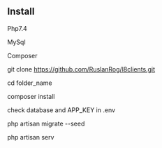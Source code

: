 ## Install

Php7.4

MySql

Composer

git clone https://github.com/RuslanRog/l8clients.git

cd folder_name

composer install

check database and APP_KEY in .env

php artisan migrate --seed

php artisan serv
